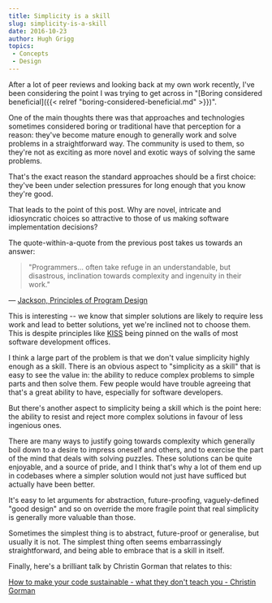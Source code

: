 ```yaml
---
title: Simplicity is a skill
slug: simplicity-is-a-skill
date: 2016-10-23
author: Hugh Grigg
topics:
 - Concepts
 - Design
---
```


After a lot of peer reviews and looking back at my own work recently, I've been
considering the point I was trying to get across in "[Boring considered
beneficial]({{< relref "boring-considered-beneficial.md" >}})".

One of the main thoughts there was that approaches and technologies sometimes
considered boring or traditional have that perception for a reason: they've
become mature enough to generally work and solve problems in a straightforward
way. The community is used to them, so they're not as exciting as more novel and
exotic ways of solving the same problems.

That's the exact reason the standard approaches should be a first choice:
they've been under selection pressures for long enough that you know they're
good.

That leads to the point of this post. Why are novel, intricate and idiosyncratic
choices so attractive to those of us making software implementation decisions?

The quote-within-a-quote from the previous post takes us towards an answer:

> "Programmers… often take refuge in an understandable, but disastrous,
  inclination towards complexity and ingenuity in their work."

  &mdash; [Jackson, Principles of Program Design](http://www.worldcat.org/oclc/1820774)

This is interesting -- we know that simpler solutions are likely to require less
work and lead to better solutions, yet we're inclined not to choose them. This
is despite principles like [KISS](http://wiki.c2.com/?KeepItSimple) being pinned
on the walls of most software development offices.

I think a large part of the problem is that we don't value simplicity highly
enough as a skill. There is an obvious aspect to "simplicity as a skill" that is
easy to see the value in: the ability to reduce complex problems to simple parts
and then solve them. Few people would have trouble agreeing that that's a great
ability to have, especially for software developers.

But there's another aspect to simplicity being a skill which is the point here:
the ability to resist and reject more complex solutions in favour of less
ingenious ones.

There are many ways to justify going towards complexity which generally boil
down to a desire to impress oneself and others, and to exercise the part of the
mind that deals with solving puzzles. These solutions can be quite enjoyable,
and a source of pride, and I think that's why a lot of them end up in codebases
where a simpler solution would not just have sufficed but actually have been
better.

It's easy to let arguments for abstraction, future-proofing, vaguely-defined
"good design" and so on override the more fragile point that real simplicity is
generally more valuable than those.

Sometimes the simplest thing is to abstract, future-proof or generalise, but
usually it is not. The simplest thing often seems embarrassingly
straightforward, and being able to embrace that is a skill in itself.

Finally, here's a brilliant talk by Christin Gorman that relates to this:

[How to make your code sustainable - what they don't teach you - Christin
Gorman](https://vimeo.com/138774243)
